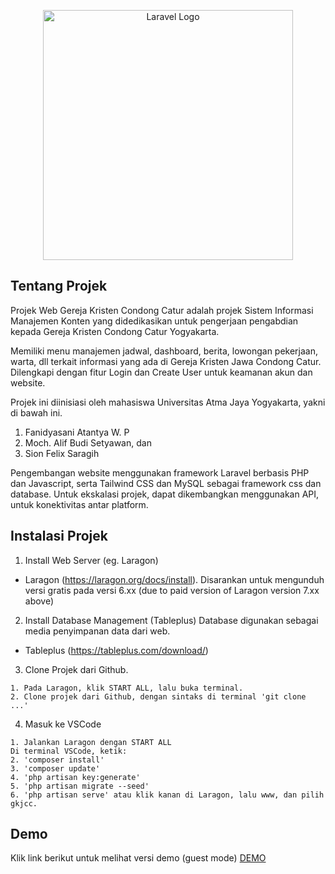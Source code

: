 <p align="center"><a href="https://i0.wp.com/sinodegkj.or.id/wp-content/uploads/2023/01/arti-makna-lmbang-gereja-kristen-jawa-gkj.png?w=300&ssl=1" target="_blank"><img src="https://i0.wp.com/sinodegkj.or.id/wp-content/uploads/2023/01/arti-makna-lmbang-gereja-kristen-jawa-gkj.png?w=300&ssl=1" width="400" alt="Laravel Logo"></a></p>

## Tentang Projek

Projek Web Gereja Kristen Condong Catur adalah projek Sistem Informasi Manajemen Konten yang didedikasikan untuk pengerjaan pengabdian kepada Gereja Kristen Condong Catur Yogyakarta. 

Memiliki menu manajemen jadwal, dashboard, berita, lowongan pekerjaan, warta, dll terkait informasi yang ada di Gereja Kristen Jawa Condong Catur. Dilengkapi dengan fitur Login dan Create User untuk keamanan akun dan website.

Projek ini diinisiasi oleh mahasiswa Universitas Atma Jaya Yogyakarta, yakni di bawah ini.
1. Fanidyasani Atantya W. P
2. Moch. Alif Budi Setyawan, dan
3. Sion Felix Saragih

Pengembangan website menggunakan framework Laravel berbasis PHP dan Javascript, serta Tailwind CSS dan MySQL sebagai framework css dan database. Untuk ekskalasi projek, dapat dikembangkan menggunakan API, untuk konektivitas antar platform.

## Instalasi Projek
1. Install Web Server (eg. Laragon)
- Laragon (https://laragon.org/docs/install). Disarankan untuk mengunduh versi gratis pada versi 6.xx (due to paid version of Laragon version 7.xx above)

2. Install Database Management (Tableplus)
Database digunakan sebagai media penyimpanan data dari web.
- Tableplus (https://tableplus.com/download/)

3. Clone Projek dari Github. 
```
1. Pada Laragon, klik START ALL, lalu buka terminal.
2. Clone projek dari Github, dengan sintaks di terminal 'git clone ...'
```
4. Masuk ke VSCode
```
1. Jalankan Laragon dengan START ALL
Di terminal VSCode, ketik:
2. 'composer install'
3. 'composer update'
4. 'php artisan key:generate'
5. 'php artisan migrate --seed'
6. 'php artisan serve' atau klik kanan di Laragon, lalu www, dan pilih gkjcc.
```

## Demo
Klik link berikut untuk melihat versi demo (guest mode)
[DEMO](https://gkjcc-demo.vercel.app/)
